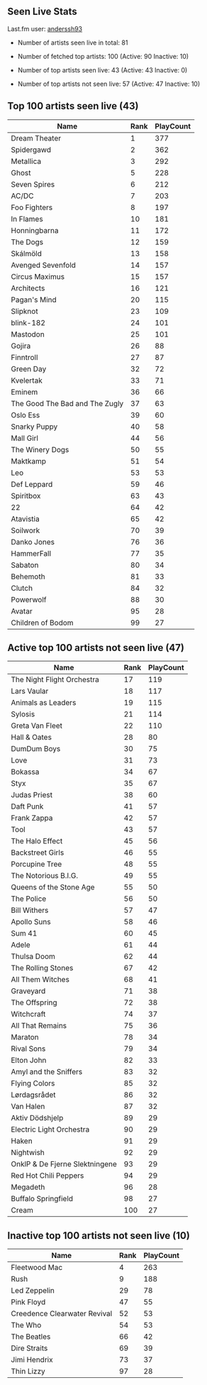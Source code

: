 ## Seen Live Stats

Last.fm user: [anderssh93](https://www.last.fm/user/anderssh93)

- Number of artists seen live in total: 81

- Number of fetched top artists: 100 (Active: 90 Inactive: 10)

- Number of top artists seen live: 43 (Active: 43 Inactive: 0)

- Number of top artists not seen live: 57 (Active: 47 Inactive: 10)

## Top 100 artists seen live (43)

Name                           | Rank | PlayCount
------------------------------ | ---- | ---------
Dream Theater                  | 1    | 377      
Spidergawd                     | 2    | 362      
Metallica                      | 3    | 292      
Ghost                          | 5    | 228      
Seven Spires                   | 6    | 212      
AC/DC                          | 7    | 203      
Foo Fighters                   | 8    | 197      
In Flames                      | 10   | 181      
Honningbarna                   | 11   | 172      
The Dogs                       | 12   | 159      
Skálmöld                       | 13   | 158      
Avenged Sevenfold              | 14   | 157      
Circus Maximus                 | 15   | 157      
Architects                     | 16   | 121      
Pagan's Mind                   | 20   | 115      
Slipknot                       | 23   | 109      
blink-182                      | 24   | 101      
Mastodon                       | 25   | 101      
Gojira                         | 26   | 88       
Finntroll                      | 27   | 87       
Green Day                      | 32   | 72       
Kvelertak                      | 33   | 71       
Eminem                         | 36   | 66       
The Good The Bad and The Zugly | 37   | 63       
Oslo Ess                       | 39   | 60       
Snarky Puppy                   | 40   | 58       
Mall Girl                      | 44   | 56       
The Winery Dogs                | 50   | 55       
Maktkamp                       | 51   | 54       
Leo                            | 53   | 53       
Def Leppard                    | 59   | 46       
Spiritbox                      | 63   | 43       
22                             | 64   | 42       
Atavistia                      | 65   | 42       
Soilwork                       | 70   | 39       
Danko Jones                    | 76   | 36       
HammerFall                     | 77   | 35       
Sabaton                        | 80   | 34       
Behemoth                       | 81   | 33       
Clutch                         | 84   | 32       
Powerwolf                      | 88   | 30       
Avatar                         | 95   | 28       
Children of Bodom              | 99   | 27       

## Active top 100 artists not seen live (47)

Name                           | Rank | PlayCount
------------------------------ | ---- | ---------
The Night Flight Orchestra     | 17   | 119      
Lars Vaular                    | 18   | 117      
Animals as Leaders             | 19   | 115      
Sylosis                        | 21   | 114      
Greta Van Fleet                | 22   | 110      
Hall & Oates                   | 28   | 80       
DumDum Boys                    | 30   | 75       
Love                           | 31   | 73       
Bokassa                        | 34   | 67       
Styx                           | 35   | 67       
Judas Priest                   | 38   | 60       
Daft Punk                      | 41   | 57       
Frank Zappa                    | 42   | 57       
Tool                           | 43   | 57       
The Halo Effect                | 45   | 56       
Backstreet Girls               | 46   | 55       
Porcupine Tree                 | 48   | 55       
The Notorious B.I.G.           | 49   | 55       
Queens of the Stone Age        | 55   | 50       
The Police                     | 56   | 50       
Bill Withers                   | 57   | 47       
Apollo Suns                    | 58   | 46       
Sum 41                         | 60   | 45       
Adele                          | 61   | 44       
Thulsa Doom                    | 62   | 44       
The Rolling Stones             | 67   | 42       
All Them Witches               | 68   | 41       
Graveyard                      | 71   | 38       
The Offspring                  | 72   | 38       
Witchcraft                     | 74   | 37       
All That Remains               | 75   | 36       
Maraton                        | 78   | 34       
Rival Sons                     | 79   | 34       
Elton John                     | 82   | 33       
Amyl and the Sniffers          | 83   | 32       
Flying Colors                  | 85   | 32       
Lørdagsrådet                   | 86   | 32       
Van Halen                      | 87   | 32       
Aktiv Dödshjelp                | 89   | 29       
Electric Light Orchestra       | 90   | 29       
Haken                          | 91   | 29       
Nightwish                      | 92   | 29       
OnklP & De Fjerne Slektningene | 93   | 29       
Red Hot Chili Peppers          | 94   | 29       
Megadeth                       | 96   | 28       
Buffalo Springfield            | 98   | 27       
Cream                          | 100  | 27       

## Inactive top 100 artists not seen live (10)

Name                         | Rank | PlayCount
---------------------------- | ---- | ---------
Fleetwood Mac                | 4    | 263      
Rush                         | 9    | 188      
Led Zeppelin                 | 29   | 78       
Pink Floyd                   | 47   | 55       
Creedence Clearwater Revival | 52   | 53       
The Who                      | 54   | 53       
The Beatles                  | 66   | 42       
Dire Straits                 | 69   | 39       
Jimi Hendrix                 | 73   | 37       
Thin Lizzy                   | 97   | 28       
